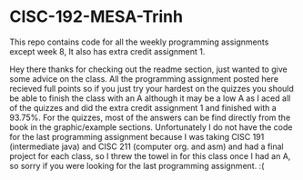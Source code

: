 # CISC-192-MESA-Trinh
This repo contains code for all the weekly programming assignments except week 8, It also has extra credit assignment 1.

Hey there thanks for checking out the readme section, just wanted to give some advice on the class. All the programming assignment posted here recieved full points so if you just try your hardest on the quizzes you should be able to finish the class with an A although it may be a low A as I aced all of the quizzes and did the extra credit assignment 1 and finished with a 93.75%. For the quizzes, most of the answers can be find directly from the book in the graphic/example sections. Unfortunately I do not have the code for the last programming assignment because I was taking CISC 191 (intermediate java) and CISC 211 (computer org. and asm) and had a final project for each class, so I threw the towel in for this class once I had an A, so sorry if you were looking for the last programming assignment. :(
